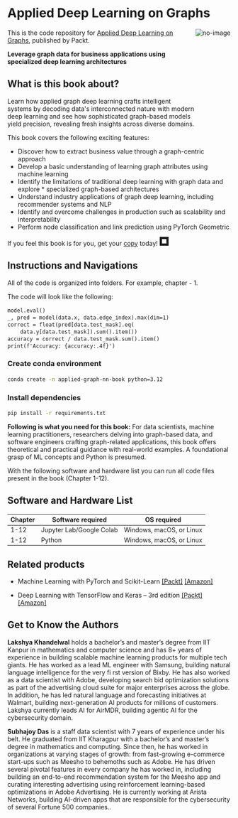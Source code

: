 # Applied Deep Learning on Graphs

<a href="https://www.packtpub.com/en-us/product/applied-deep-learning-on-graphs-9781835885970"><img src="https://content.packt.com/B22118/cover_image.jpg" alt="no-image" height="256px" align="right"></a>

This is the code repository for [Applied Deep Learning on Graphs](https://www.packtpub.com/en-us/product/applied-deep-learning-on-graphs-9781835885970), published by Packt.

**Leverage graph data for business applications using specialized deep learning architectures**

## What is this book about?
Learn how applied graph deep learning crafts intelligent systems by decoding data's interconnected nature with modern deep learning and see how sophisticated graph-based models yield precision, revealing fresh insights across diverse domains.

This book covers the following exciting features:
* Discover how to extract business value through a graph-centric approach
* Develop a basic understanding of learning graph attributes using machine learning
* Identify the limitations of traditional deep learning with graph data and explore * specialized graph-based architectures
* Understand industry applications of graph deep learning, including recommender systems and NLP
* Identify and overcome challenges in production such as scalability and interpretability
* Perform node classification and link prediction using PyTorch Geometric

If you feel this book is for you, get your [copy](https://www.amazon.com/Applied-Deep-Learning-Graphs-Architectures/dp/1835885969/ref=sr_1_1?crid=2Z2Y6LFPOKVDB&dib=eyJ2IjoiMSJ9.91J9RVvukFIvzCqpokDeeVk-nMR5f4a9uRhzImKdwSoyrQgFWS87c9RQn2T2cmbY3-qlzS-hvjRo_Hijjgk4qH9qVcEpBwaGZ5PIgSb3mjUtAcXWE0tUjQzp8sdFDtOLVjyk2fkPYqWereDvY7VvxFgtFGNKN4VaPeMs2CMPjEqqPYaODqLYscvULNXVEJRZJhIIvcVk4USDQWRJRn0tNdrvGEwlk4RKQG1DnHbJzm8.vXq3ttL8FiCTXS4uXkYrSYZjG0aSfWmdLSWXmoYo-mw&dib_tag=se&keywords=applied+deep+learning+on+graphs&qid=1733986109&sprefix=applied+deep+lear%2Caps%2C341&sr=8-1) today!
<a href="https://www.packtpub.com/?utm_source=github&utm_medium=banner&utm_campaign=GitHubBanner"><img src="https://raw.githubusercontent.com/PacktPublishing/GitHub/master/GitHub.png" 
alt="https://www.packtpub.com/" border="5" /></a>

## Instructions and Navigations
All of the code is organized into folders. For example, chapter - 1.

The code will look like the following:
```
model.eval()
_, pred = model(data.x, data.edge_index).max(dim=1)
correct = float(pred[data.test_mask].eq(
    data.y[data.test_mask]).sum().item())
accuracy = correct / data.test_mask.sum().item()
print(f'Accuracy: {accuracy:.4f}')
```
### Create conda environment
```bash
conda create -n applied-graph-nn-book python=3.12
```

### Install dependencies
```bash
pip install -r requirements.txt
```

**Following is what you need for this book:**
For data scientists, machine learning practitioners, researchers delving into graph-based data, and software engineers crafting graph-related applications, this book offers theoretical and practical guidance with real-world examples. A foundational grasp of ML concepts and Python is presumed.

With the following software and hardware list you can run all code files present in the book (Chapter 1-12).

## Software and Hardware List
| Chapter | Software required | OS required |
| -------- | ------------------------------------ | ----------------------------------- |
| 1-12 | Jupyter Lab/Google Colab | Windows, macOS, or Linux |
| 1-12 | Python | Windows, macOS, or Linux |

## Related products
* Machine Learning with PyTorch and Scikit-Learn [[Packt]](https://www.packtpub.com/en-us/product/machine-learning-with-pytorch-and-scikit-learn-9781801819312) [[Amazon]](https://www.amazon.com/Machine-Learning-PyTorch-Scikit-Learn-learning/dp/1801819319/ref=sr_1_1?crid=1EESLDNK7IV5W&dib=eyJ2IjoiMSJ9.BkD7X7COBYyhwaZaMCtJpaM4K--E7Ec4kSwBMS35QrhFZ6mcKPl_xN9RQ7hPApSw-SepogxeOAMhYVQzYxnRdIkFmmcUO43ey2QuSptUGIC7dAvS0bvHkG108SxDf32DpnjBBaDq5YH7DCiB6gV005wjZyru5Ik2TpWYX3gd2RgmjZKzIfIOqHXhyG6oKDalHuW9Il07cpIy4X1F5vyOu2pWbcXntwubG7BhcAFGLsA.SswKqg2ayLCbNljSZJEkr8Y8GDCNpd7AQL11C0e57kg&dib_tag=se&keywords=Machine+Learning+with+PyTorch+and+Scikit-Learn&qid=1733986309&sprefix=machine+learning+with+pytorch+and+scikit-learn%2Caps%2C652&sr=8-1)

* Deep Learning with TensorFlow and Keras – 3rd edition [[Packt]](https://www.packtpub.com/en-us/product/deep-learning-with-tensorflow-and-keras-3rd-edition-9781803232911) [[Amazon]](https://www.amazon.com/Deep-Learning-TensorFlow-Keras-reinforcement/dp/1803232919/ref=sr_1_1?crid=2O2ZMJPCAKBX&dib=eyJ2IjoiMSJ9.sfePZ3Bi-xqZg2Ia9iYK0QH5lovGwcuAWOPwYo1Jus-K6auexMCQeTeKIx7IOOdLDWiYr7aKCUkfCae_ho8zDSEftbX248wjlaT0lsg-iSoOHokc2C3KMo7GCO5M1eTU.FDn3eD0Tn98ezYZrYbONuzl2haihA9EDTXarAM4fPFc&dib_tag=se&keywords=Deep+Learning+with+TensorFlow+and+Keras+%E2%80%93+3rd+edition&qid=1733986429&sprefix=deep+learning+with+tensorflow+and+keras+3rd+edition%2Caps%2C1184&sr=8-1)

## Get to Know the Authors
**Lakshya Khandelwal** holds a bachelor’s and master’s degree from IIT Kanpur in mathematics and computer science and has 8+ years of experience in building scalable machine learning products for multiple tech giants. He has worked as a lead ML engineer with Samsung, building natural language intelligence for the very fi rst version of Bixby. He has also worked as a data scientist with Adobe, developing search bid optimization solutions as part of the advertising cloud suite for major enterprises across the globe. In addition, he has led natural language and forecasting initiatives at Walmart, building next-generation AI products for millions of customers. Lakshya currently leads AI for AirMDR, building agentic AI for the cybersecurity domain.

**Subhajoy Das** is a staff data scientist with 7 years of experience under his belt. He graduated from IIT Kharagpur with a bachelor’s and master’s degree in mathematics and computing. Since then, he has worked in organizations at varying stages of growth: from fast-growing e-commerce start-ups such as Meesho to behemoths such as Adobe. He has driven several pivotal features in every company he has worked in, including building an end-to-end recommendation system for the Meesho app and curating interesting advertising using reinforcement learning-based optimizations in Adobe Advertising. He is currently working at Arista Networks, building AI-driven apps that are responsible for the cybersecurity of several Fortune 500 companies..
